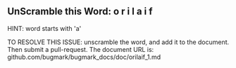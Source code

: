 UnScramble this Word: o r i l a i f
----------

HINT: word starts with 'a'



TO RESOLVE THIS ISSUE: unscramble the word, and add it to the document. Then submit a pull-request.  The document URL is: 
github.com/bugmark/bugmark_docs/doc/orilaif_1.md

